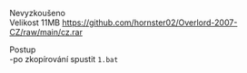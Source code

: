 Nevyzkoušeno
<br/>
Velikost 11MB https://github.com/hornster02/Overlord-2007-CZ/raw/main/cz.rar

Postup
<br/>
-po zkopírování spustit ```1.bat```
